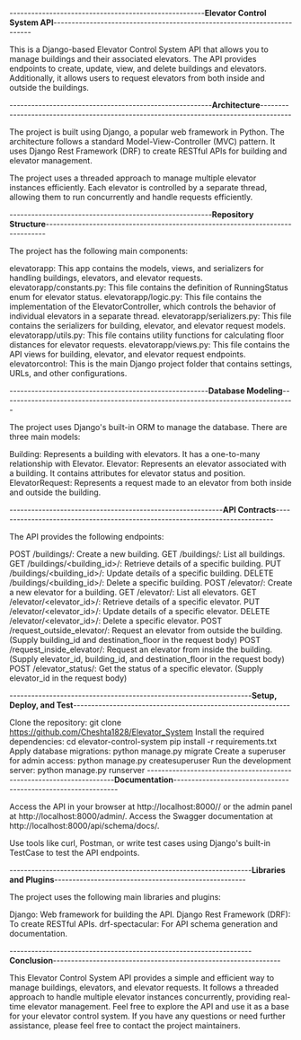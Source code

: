 ------------------------------------------------------**Elevator Control System API**------------------------------------------------------------------------

This is a Django-based Elevator Control System API that allows you to manage buildings and their associated elevators.
The API provides endpoints to create, update, view, and delete buildings and elevators. 
Additionally, it allows users to request elevators from both inside and outside the buildings.

--------------------------------------------------------**Architecture**--------------------------------------------------------------------------------------

The project is built using Django, a popular web framework in Python. The architecture follows a standard Model-View-Controller (MVC) pattern. It uses Django Rest Framework (DRF) to create RESTful APIs for building and elevator management.

The project uses a threaded approach to manage multiple elevator instances efficiently. Each elevator is controlled by a separate thread, allowing them to run concurrently and handle requests efficiently.

--------------------------------------------------------**Repository Structure**------------------------------------------------------------------------------

The project has the following main components:

elevatorapp: This app contains the models, views, and serializers for handling buildings, elevators, and elevator requests.
elevatorapp/constants.py: This file contains the definition of RunningStatus enum for elevator status.
elevatorapp/logic.py: This file contains the implementation of the ElevatorController, which controls the behavior of individual elevators in a separate thread.
elevatorapp/serializers.py: This file contains the serializers for building, elevator, and elevator request models.
elevatorapp/utils.py: This file contains utility functions for calculating floor distances for elevator requests.
elevatorapp/views.py: This file contains the API views for building, elevator, and elevator request endpoints.
elevatorcontrol: This is the main Django project folder that contains settings, URLs, and other configurations.

-------------------------------------------------------**Database Modeling**---------------------------------------------------------------------------------

The project uses Django's built-in ORM to manage the database. There are three main models:

Building: Represents a building with elevators. It has a one-to-many relationship with Elevator.
Elevator: Represents an elevator associated with a building. It contains attributes for elevator status and position.
ElevatorRequest: Represents a request made to an elevator from both inside and outside the building.

-----------------------------------------------------------**API Contracts**-----------------------------------------------------------------------------

The API provides the following endpoints:

POST /buildings/: Create a new building.
GET /buildings/: List all buildings.
GET /buildings/<building_id>/: Retrieve details of a specific building.
PUT /buildings/<building_id>/: Update details of a specific building.
DELETE /buildings/<building_id>/: Delete a specific building.
POST /elevator/: Create a new elevator for a building.
GET /elevator/: List all elevators.
GET /elevator/<elevator_id>/: Retrieve details of a specific elevator.
PUT /elevator/<elevator_id>/: Update details of a specific elevator.
DELETE /elevator/<elevator_id>/: Delete a specific elevator.
POST /request_outside_elevator/: Request an elevator from outside the building. (Supply building_id and destination_floor in the request body)
POST /request_inside_elevator/: Request an elevator from inside the building. (Supply elevator_id, building_id, and destination_floor in the request body)
POST /elevator_status/: Get the status of a specific elevator. (Supply elevator_id in the request body)

-------------------------------------------------------------------**Setup, Deploy, and Test**------------------------------------------------------------

Clone the repository: git clone https://github.com/Cheshta1828/Elevator_System
Install the required dependencies: cd elevator-control-system
pip install -r requirements.txt
Apply database migrations: python manage.py migrate
Create a superuser for admin access: python manage.py createsuperuser
Run the development server: python manage.py runserver
---------------------------------------------------------------------**Documentation**--------------------------------------------------------------

Access the API in your browser at http://localhost:8000/<endpoint>/ or the admin panel at http://localhost:8000/admin/.
Access the Swagger documentation at http://localhost:8000/api/schema/docs/.

Use tools like curl, Postman, or write test cases using Django's built-in TestCase to test the API endpoints.

-------------------------------------------------------------------**Libraries and Plugins**-----------------------------------------------------

The project uses the following main libraries and plugins:

Django: Web framework for building the API.
Django Rest Framework (DRF): To create RESTful APIs.
drf-spectacular: For API schema generation and documentation.

-------------------------------------------------------------------**Conclusion**---------------------------------------------------------------

This Elevator Control System API provides a simple and efficient way to manage buildings, elevators, and elevator requests. It follows a threaded approach to handle multiple elevator instances concurrently, providing real-time elevator management. Feel free to explore the API and use it as a base for your elevator control system. If you have any questions or need further assistance, please feel free to contact the project maintainers.

